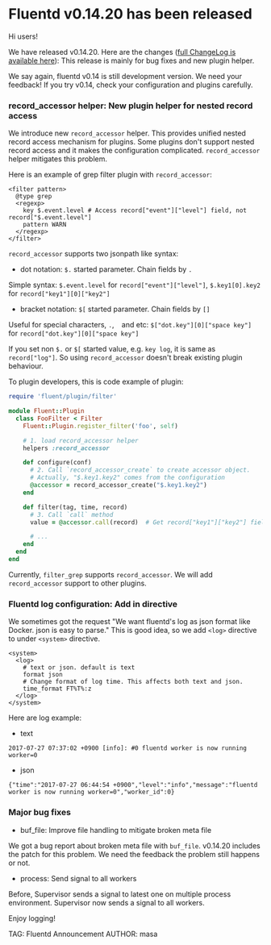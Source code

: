 # Fluentd v0.14.20 has been released

Hi users!

We have released v0.14.20. Here are the changes ([full ChangeLog is available here](https://github.com/fluent/fluentd/blob/master/CHANGELOG.md)):
This release is mainly for bug fixes and new plugin helper.

We say again, fluentd v0.14 is still development version. We need your feedback!
If you try v0.14, check your configuration and plugins carefully.

### record_accessor helper: New plugin helper for nested record access

We introduce new `record_accessor` helper. This provides unified nested record access mechanism for plugins.
Some plugins don't support nested record access and it makes the configuration complicated.
`record_accessor` helper mitigates this problem.

Here is an example of grep filter plugin with `record_accessor`:

```
<filter pattern>
  @type grep
  <regexp>
    key $.event.level # Access record["event"]["level"] field, not record["$.event.level"]
    pattern WARN
  </regexp>
</filter>
```

`record_accessor` supports two jsonpath like syntax:

- dot notation: `$.` started parameter. Chain fields by `.`

Simple syntax: `$.event.level` for `record["event"]["level"]`, `$.key1[0].key2` for `record["key1"][0]["key2"]`

- bracket notation: `$[` started parameter. Chain fields by `[]`

Useful for special characters, `.`, ` ` and etc: `$["dot.key"][0]["space key"]` for `record["dot.key"][0]["space key"]`

If you set non `$.` or `$[` started value, e.g. `key log`, it is same as `record["log"]`. So using `record_accessor` doesn't break existing plugin behaviour.

To plugin developers, this is code example of plugin:

```rb
require 'fluent/plugin/filter'

module Fluent::Plugin
  class FooFilter < Filter
    Fluent::Plugin.register_filter('foo', self)

    # 1. load record_accessor helper
    helpers :record_accessor

    def configure(conf)
      # 2. Call `record_accessor_create` to create accessor object.
      # Actually, "$.key1.key2" comes from the configuration
      @accessor = record_accessor_create("$.key1.key2")
    end

    def filter(tag, time, record)
      # 3. Call `call` method
      value = @accessor.call(record)  # Get record["key1"]["key2"] field value

      # ...
    end
  end
end
```

Currently, `filter_grep` supports `record_accessor`. We will add `record_accessor` support to other plugins.

### Fluentd log configuration: Add <log> in <system> directive

We sometimes got the request "We want fluentd's log as json format like Docker. json is easy to parse."
This is good idea, so we add `<log>` directive to under `<system>` directive.

```
<system>
  <log>
    # text or json. default is text
    format json
    # Change format of log time. This affects both text and json.
    time_format FT%T%:z
  </log>
</system>
```

Here are log example:

- text

```
2017-07-27 07:37:02 +0900 [info]: #0 fluentd worker is now running worker=0
```

- json

```
{"time":"2017-07-27 06:44:54 +0900","level":"info","message":"fluentd worker is now running worker=0","worker_id":0}
```

### Major bug fixes

* buf_file: Improve file handling to mitigate broken meta file

We got a bug report about broken meta file with `buf_file`. v0.14.20 includes the patch for this problem.
We need the feedback the problem still happens or not.

* process: Send signal to all workers

Before, Supervisor sends a signal to latest one on multiple process environment. Supervisor now sends a signal to all workers. 


Enjoy logging!


TAG: Fluentd Announcement
AUTHOR: masa
